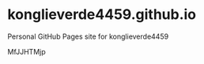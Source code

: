 # konglieverde4459.github.io
Personal GitHub Pages site for konglieverde4459



































MfJJHTMjp
